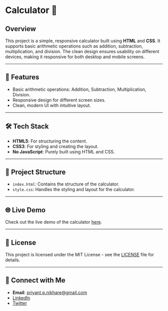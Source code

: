 # Calculator 🧮

## Overview
This project is a simple, responsive calculator built using **HTML** and **CSS**. It supports basic arithmetic operations such as addition, subtraction, multiplication, and division. The clean design ensures usability on different devices, making it responsive for both desktop and mobile screens.

---

## 🚀 Features
- Basic arithmetic operations: Addition, Subtraction, Multiplication, Division.
- Responsive design for different screen sizes.
- Clean, modern UI with intuitive layout.

---

## 🛠 Tech Stack
- **HTML5**: For structuring the content.
- **CSS3**: For styling and creating the layout.
- **No JavaScript**: Purely built using HTML and CSS.

---

## 📂 Project Structure
- `index.html`: Contains the structure of the calculator.
- `style.css`: Handles the styling and layout for the calculator.

---

## 🌐 Live Demo
Check out the live demo of the calculator [here](https://priyantnikhare.github.io/FrontEndFolio/Project_1_Calculator/Calculator.html).

---

## 📄 License
This project is licensed under the MIT License - see the [LICENSE](LICENSE) file for details.

---

## 🔗 Connect with Me
- **Email**: priyant.p.nikhare@gmail.com
- [LinkedIn](https://www.linkedin.com/in/PriyantNikhare)
- [Twitter](https://twitter.com/Priyant_Nikhare)
